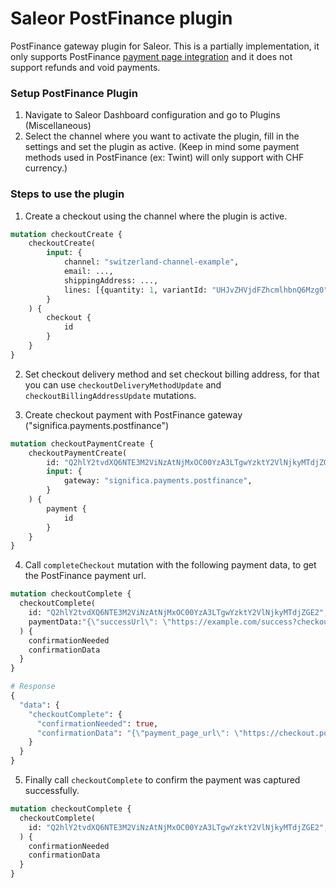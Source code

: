# Saleor PostFinance plugin

PostFinance gateway plugin for Saleor. This is a partially implementation, it only supports PostFinance [payment page integration](https://checkout.postfinance.ch/doc/payment/payment-page) and it does not support refunds and void payments.

### Setup PostFinance Plugin

1. Navigate to Saleor Dashboard configuration and go to Plugins (Miscellaneous)
2. Select the channel where you want to activate the plugin, fill in the  settings and set the plugin as active. (Keep in mind some payment methods used in PostFinance (ex: Twint) will only support with CHF currency.)

### Steps to use the plugin

1. Create a checkout using the channel where the plugin is active.
```graphql
mutation checkoutCreate {
    checkoutCreate(
        input: {
            channel: "switzerland-channel-example",
            email: ...,
            shippingAddress: ...,
            lines: [{quantity: 1, variantId: "UHJvZHVjdFZhcmlhbnQ6Mzg0"}]
        }
    ) {
        checkout {
            id
        }
    }
}
```

2. Set checkout delivery method and set checkout billing address, for that you can use `checkoutDeliveryMethodUpdate` and `checkoutBillingAddressUpdate` mutations.

3. Create checkout payment with PostFinance gateway ("significa.payments.postfinance")

```graphql
mutation checkoutPaymentCreate {
    checkoutPaymentCreate(
        id: "Q2hlY2tvdXQ6NTE3M2ViNzAtNjMxOC00YzA3LTgwYzktY2VlNjkyMTdjZGE2",
        input: {
            gateway: "significa.payments.postfinance",
        }
    ) {
        payment {
            id
        }
    } 
}
```

4. Call `completeCheckout` mutation with the following payment data, to get the PostFinance payment url.

```graphql
mutation checkoutComplete {
  checkoutComplete(
    id: "Q2hlY2tvdXQ6NTE3M2ViNzAtNjMxOC00YzA3LTgwYzktY2VlNjkyMTdjZGE2",
    paymentData:"{\"successUrl\": \"https://example.com/success?checkout_id=Q2hlY2tvdXQ6NTE3M2ViNzAtNjMxOC00YzA3LTgwYzktY2VlNjkyMTdjZGE2\", \"failUrl\": \"https://example.com/fail?checkout_id=Q2hlY2tvdXQ6NTE3M2ViNzAtNjMxOC00YzA3LTgwYzktY2VlNjkyMTdjZGE2\"}"
  ) {
    confirmationNeeded
    confirmationData
  }
}

# Response
{
  "data": {
    "checkoutComplete": {
      "confirmationNeeded": true,
      "confirmationData": "{\"payment_page_url\": \"https://checkout.postfinance.ch/s/00000/payment/transaction/pay/10000000?securityToken=example-00000\"}",
    }
  }
}
```

5. Finally call `checkoutComplete` to confirm the payment was captured successfully.
```graphql
mutation checkoutComplete {
  checkoutComplete(
    id: "Q2hlY2tvdXQ6NTE3M2ViNzAtNjMxOC00YzA3LTgwYzktY2VlNjkyMTdjZGE2",
  ) {
    confirmationNeeded
    confirmationData
  }
}
```